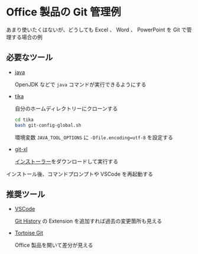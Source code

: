 # Office 製品の Git 管理例

あまり使いたくはないが、どうしても Excel 、 Word 、 PowerPoint を Git で管理する場合の例

## 必要なツール

- [java]

  OpenJDK などで `java` コマンドが実行できるようにする

- [tika]

  自分のホームディレクトリーにクローンする

  ```bash
  cd tika
  bash git-config-global.sh
  ```

  環境変数 `JAVA_TOOL_OPTIONS` に `-Dfile.encoding=utf-8` を設定する

- [git-xl]

  [インストーラー][xl-installer]をダウンロードして実行する

インストール後、コマンドプロンプトや VSCode を再起動する

## 推奨ツール

- [VSCode]

  [Git History][history] の Extension を追加すれば過去の変更箇所も見える

- [Tortoise Git][tortoise]

  Office 製品を開いて差分が見える

[java]: http://jdk.java.net/
[tika]: https://github.com/lagenorhynque/tika
[git-xl]: https://github.com/xlwings/git-xl
[xl-installer]: https://github.com/xlwings/git-xl/releases/download/0.5.0/git-xl-windows-0.5.0.exe
[vscode]: https://azure.microsoft.com/ja-jp/products/visual-studio-code/
[history]: https://github.com/DonJayamanne/gitHistoryVSCode
[tortoise]: https://tortoisegit.org/
